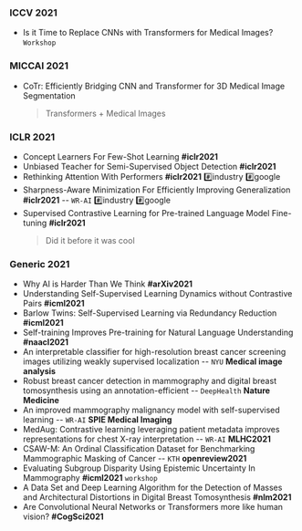 ### ICCV 2021

* Is it Time to Replace CNNs with Transformers for Medical Images? `Workshop`

### MICCAI 2021

* CoTr: Efficiently Bridging CNN and Transformer for 3D Medical Image Segmentation
	> Transformers + Medical Images


### ICLR 2021
* Concept Learners For Few-Shot Learning **#iclr2021**
* Unbiased Teacher for Semi-Supervised Object Detection **#iclr2021**
* Rethinking Attention With Performers **#iclr2021** :hash:industry :hash:google
* Sharpness-Aware Minimization For Efficiently Improving Generalization **#iclr2021** -- `WR-AI` :hash:industry :hash:google
* Supervised Contrastive Learning for Pre-trained Language Model Fine-tuning **#iclr2021**
	> Did it before it was cool

	
### Generic 2021
* Why AI is Harder Than We Think **#arXiv2021**
* Understanding Self-Supervised Learning Dynamics without Contrastive Pairs **#icml2021**
* Barlow Twins: Self-Supervised Learning via Redundancy Reduction **#icml2021**
* Self-training Improves Pre-training for Natural Language Understanding **#naacl2021**
* An interpretable classifier for high-resolution breast cancer screening images utilizing weakly supervised localization -- `NYU` **Medical image analysis**
* Robust breast cancer detection in mammography and digital breast tomosynthesis using an annotation-efficient -- `DeepHealth` **Nature Medicine**
* An improved mammography malignancy model with self-supervised learning -- `WR-AI` **SPIE Medical Imaging**
* MedAug: Contrastive learning leveraging patient metadata improves representations for chest X-ray interpretation -- `WR-AI` **MLHC2021**
* CSAW-M: An Ordinal Classification Dataset for Benchmarking Mammographic Masking of Cancer -- `KTH` **openreview2021**
* Evaluating Subgroup Disparity Using Epistemic Uncertainty In Mammography **#icml2021** `workshop`
* A Data Set and Deep Learning Algorithm for the Detection of Masses and Architectural Distortions in Digital Breast Tomosynthesis **#nlm2021** 
* Are Convolutional Neural Networks or Transformers more like human vision? **#CogSci2021** 